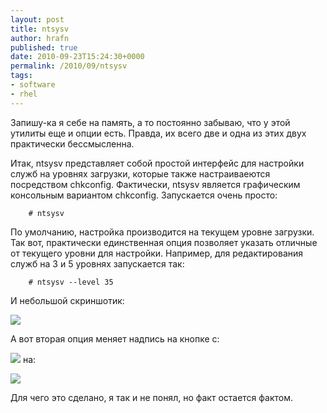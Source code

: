 ```yaml
--- 
layout: post 
title: ntsysv 
author: hrafn 
published: true 
date: 2010-09-23T15:24:30+0000 
permalink: /2010/09/ntsysv 
tags:
- software
- rhel
--- 
```


Запишу-ка я себе на память, а то постоянно забываю, что у этой утилиты еще и
опции есть. Правда, их всего две и одна из этих двух практически бессмысленна.

<!--more-->

Итак, ntsysv представляет собой простой интерфейс для настройки служб на
уровнях загрузки, которые также настраиваеются посредством chkconfig.
Фактически, ntsysv является графическим консольным вариантом chkconfig.
Запускается очень просто:

		# ntsysv

По умолчанию, настройка производится на текущем уровне загрузки. Так вот,
практически единственная опция позволяет указать отличные от текущего уровни
для настройки. Например, для редактирования служб на 3 и 5 уровнях запускается
так:

		# ntsysv --level 35

И небольшой скриншотик:

[![](/media/images/2010/09/23/ntsysv-1.png)](/media/images/2010/09/23/ntsysv-1.png)

А вот вторая опция меняет надпись на кнопке с:

[![](/media/images/2010/09/23/ntsysv-11.png)](/media/images/2010/09/23/ntsysv-11.png) на:

[![](/media/images/2010/09/23/ntsysv-back.png)](/media/images/2010/09/23/ntsysv-back.png)

Для чего это сделано, я так и не понял, но факт остается фактом.

